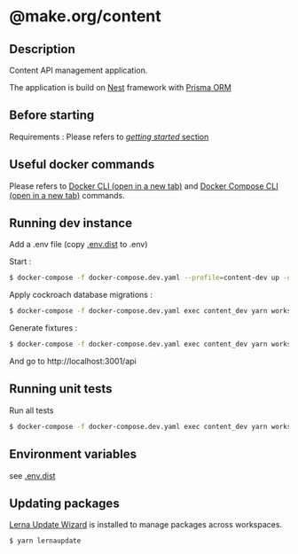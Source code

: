 # @make.org/content 

## Description

Content API management application.

The application is build on [Nest](https://nestjs.com/) framework with [Prisma ORM](https://www.prisma.io/)

## Before starting

Requirements :
Please refers to [*getting started* section](../../README.md#getting-started)


## Useful docker commands
Please refers to <a href="https://docs.docker.com/engine/reference/commandline/docker/" target="_blank">Docker CLI (open in a new tab)</a> and <a href="https://docs.docker.com/compose/reference/" target="_blank">Docker Compose CLI (open in a new tab)</a> commands.

## Running dev instance

Add a .env file (copy [.env.dist](./env.dist) to .env)

Start :

```bash
$ docker-compose -f docker-compose.dev.yaml --profile=content-dev up -d
```

Apply cockroach database migrations :

```bash
$ docker-compose -f docker-compose.dev.yaml exec content_dev yarn workspace @make.org/content prisma migrate deploy
```

Generate fixtures :

```bash
$ docker-compose -f docker-compose.dev.yaml exec content_dev yarn workspace @make.org/content prisma db seed 
```

And go to http://localhost:3001/api


## Running unit tests


Run all tests
```bash
$ docker-compose -f docker-compose.dev.yaml exec content_dev yarn workspace @make.org/content test 
```

## Environment variables

see [.env.dist](./.env.dist)


## Updating packages
[Lerna Update Wizard](https://github.com/Anifacted/lerna-update-wizard) is installed to manage packages across workspaces.

```bash
$ yarn lernaupdate
